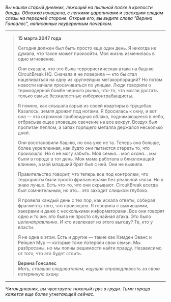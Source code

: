 _Вы нашли старый дневник, лежащий на пыльной полке в крепости банды. Обложка изношена, с легкими царапинами и засохшим следом слезы на передней стороне. Открыв его, вы видите слова "Верина Гонсалес", написанные неуверенным почерком._

---

> **15 марта 2047 года**
>
> Сегодня должен был быть просто еще один день. Я никогда не думала, что такое может произойти. Моя жизнь изменилась в одно мгновение.
>
> Они сказали, что это была террористическая атака на башню CircuitBreak HQ. Сначала я не поверила — кто бы стал нацеливаться на одну из крупнейших мегакорпораций? Но потом новости начали просачиваться по улицам. Люди говорили о термоядерной бомбе черного рынка, что-то, что могли достать только самые безжалостные киберконтрабандисты.
>
> Я помню, как слышала взрыв из своей квартиры в трущобах. Казалось, земля дрожит под ногами. Я бросилась к окну, и вот она — эта огромная грибовидная облако, поднимающееся в небо, отбрасывающее зловещее свечение на все вокруг. Воздух был пропитан пеплом, а запах горящего металла держался несколько дней.
>
> Они восстановили башню, но она уже не та. Теперь она больше, более укрепленная, как будто они пытаются стереть то, что произошло. Но я не могу забыть. Моя семья… моя _охана_… мы были в городе в тот день. Моя мама работала в близлежащей клинике, а мой младший брат был с ней. Они не выжили.
>
> Правительство говорит, что теперь все под контролем, что террористы были просто фрилансерами без реальной связи. Но я знаю лучше. Есть что-то, что они скрывают. CircuitBreak всегда был сомнительным, но это… это заходит слишком глубоко.
>
> Я провела каждый день с тех пор, как искала ответы, собирая фрагменты того, что произошло. Я говорила с выжившими, хакерами и даже с несколькими информаторами. Все они говорят одно и то же: это была не просто случайная атака. Это было _целенаправленно_. И кто извлекает из этого выгоду? Те, кто у власти.
>
> Я не одна в этом. Есть и другие — такие как Кэмден Эванс и Рейшел Мур — которые тоже потеряли свои семьи. Мы разбросаны, но мы полны решимости найти правду. Независимо от того, что это будет стоить.
>
> **Верина Гонсалес**  
> _Мать, ставшая следователем, ищущая справедливость за свою потерянную охану._

---

_Читая дневник, вы чувствуете тяжелый груз в груди. Тьма города кажется еще более угнетающей сейчас._
